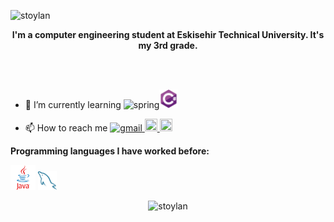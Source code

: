 
<p align="left"> <img src="https://komarev.com/ghpvc/?username=stoylan" alt="stoylan" /> </p>


<p align="center"><strong>I'm a computer engineering student at Eskisehir Technical University. It's my 3rd grade.</strong></p>
<br><br>

- 🌱 I’m currently learning  <img src="https://www.vectorlogo.zone/logos/springio/springio-icon.svg" alt="spring" width="30" height="30"/><img src="https://github.com/devicons/devicon/blob/master/icons/csharp/csharp-original.svg" alt="charp" width="30" height="30"/>

- 📫 How to reach me <a href="mailto:toylansamet@gmail.com"><img src="https://cdn.jsdelivr.net/npm/simple-icons@3.0.1/icons/gmail.svg" alt="gmail" height="20" width="20" />  </a>  <a href="https://www.linkedin.com/in/samet-toylan-4950941a9/" target="blank"><img src="https://cdn.jsdelivr.net/npm/simple-icons@3.0.1/icons/linkedin.svg"  height="20" width="20" />  </a> <a href="https://www.instagram.com/smttyln/" target="blank"><img src="https://cdn.jsdelivr.net/npm/simple-icons@3.0.1/icons/instagram.svg"  height="20" width="20" /></a>

<p><strong>Programming languages I have worked before:</strong></p>
<p align="left"><img src="https://github.com/devicons/devicon/blob/master/icons/java/java-original-wordmark.svg" alt="java" width="40" height="40"/> <img src="https://raw.githubusercontent.com/devicons/devicon/ac557d6ff33ff370a5db99f97aeab35ea5c67fbd/icons/mysql/mysql-original.svg" alt="mysql" width="30" height="30"/> 

<p align="center"> <img src="https://github-readme-stats.vercel.app/api?username=stoylan&show_icons=true" alt="stoylan" /></p>

<!--
**stoylan/stoylan** is a ✨ _special_ ✨ repository because its `README.md` (this file) appears on your GitHub profile.

Here are some ideas to get you started:

- 🔭 I’m currently working on ...
- 🌱 I’m currently learning ...
- 👯 I’m looking to collaborate on ...
- 🤔 I’m looking for help with ...
- 💬 Ask me about ...
- 📫 How to reach me: ...
- 😄 Pronouns: ...
- ⚡ Fun fact: ...
-->
